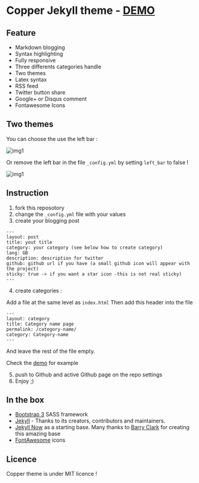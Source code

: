 # Copper Jekyll theme - [DEMO](https://ahmfarhad.github.io/copper-jekyll-theme)

## Feature

- Markdown blogging
- Syntax highlighting
- Fully responsive
- Three differents categories handle
- Two themes
- Latex syntax
- RSS feed
- Twitter button share
- Google+ or Disqus comment
- Fontawesome Icons

## Two themes

You can choose the use the left bar :

![img1](https://ahmfarhad.github.io/copper-jekyll-theme/assets/images/1.png)

Or remove the left bar in the file `_config.yml` by setting `left_bar` to false !

![img1](https://ahmfarhad.github.io/copper-jekyll-theme/assets/images/2.png)

## Instruction

1. fork this reposotory
2. change the `_config.yml` file with your values
3. create your blogging post

```
---
layout: post
title: yout title
category: your category (see below how to create category)
lang: GB
description: description for twitter
github: github url if you have (a small github icon will appear with the project)
sticky: true -> if you want a star icon -this is not real sticky)
---
```

4. create categories :

Add a file at the same level as `index.html`
Then add this header into the file

```
---
layout: category
title: Category name page
permalink: /category-name/
category: Category-name
---
```

And leave the rest of the file empty.

Check the [demo](https://ahmfarhad.github.io/copper-jekyll-theme) for example

5. push to Github and active Github page on the repo settings
6. Enjoy ;)

## In the box

- [Bootstrap 3](http://getbootstrap.com/) SASS framework
- [Jekyll](https://github.com/jekyll/jekyll) - Thanks to its creators, contributors and maintainers.
- [Jekyll Now](https://github.com/barryclark/jekyll-now) as a starting base. Many thanks to [Barry Clark](http://www.barryclark.co/) for creating this amazing base
- [FontAwesome](http://fontawesome.io/) icons

## Licence

Copper theme is under MIT licence !
